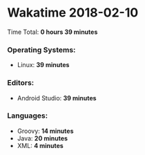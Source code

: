 # Wakatime 2018-02-10

Time Total: **0 hours 39 minutes**

### Operating Systems:
- Linux: **39 minutes** 

### Editors:
- Android Studio: **39 minutes** 

### Languages:
- Groovy: **14 minutes** 
- Java: **20 minutes** 
- XML: **4 minutes** 

